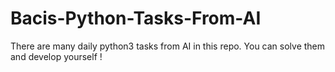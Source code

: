 # Bacis-Python-Tasks-From-AI
There are many daily python3 tasks from AI in this repo. You can solve them and develop yourself !
